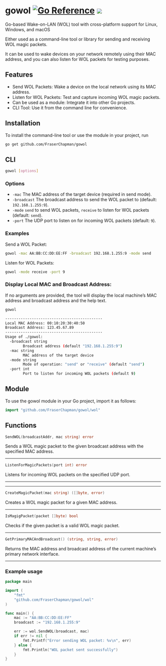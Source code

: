 # gowol [![Go Reference](https://pkg.go.dev/badge/github.com/FraserChapman/gowol.svg)](https://pkg.go.dev/github.com/FraserChapman/gowol) [![](https://goreportcard.com/badge/github.com/FraserChapman/gowol)](https://goreportcard.com/report/github.com/FraserChapman/gowol)


Go-based Wake-on-LAN (WOL) tool with cross-platform support for Linux, Windows, and macOS

Either used as a command-line tool or library for sending and receiving WOL magic packets.

It can be used to wake devices on your network remotely using their MAC address, and you can also listen for WOL packets for testing purposes.

## Features
- Send WOL Packets: Wake a device on the local network using its MAC address.
- Listen for WOL Packets: Test and capture incoming WOL magic packets.
- Can be used as a module: Integrate it into other Go projects.
- CLI Tool: Use it from the command line for convenience.

## Installation

To install the command-line tool or use the module in your project, run

```bash
go get github.com/FraserChapman/gowol
```

## CLI

```bash
gowol [options]
```

### Options

- `-mac` The MAC address of the target device (required in send mode).
- `-broadcast` The broadcast address to send the WOL packet to (default: `192.168.1.255:9`).
- `-mode` `send` to send WOL packets, `receive` to listen for WOL packets (default: `send`).
- `-port` The UDP port to listen on for incoming WOL packets (default: `9`).

### Examples

Send a WOL Packet:

```bash
gowol -mac AA:BB:CC:DD:EE:FF -broadcast 192.168.1.255:9 -mode send
```

Listen for WOL Packets:

```bash
gowol -mode receive -port 9
```

### Display Local MAC and Broadcast Address:

If no arguments are provided, the tool will display the local machine’s MAC address and broadcast address and the help text.

```bash
gowol

--------------------------------------------
Local MAC Address: 00:10:20:30:40:50
Broadcast Address: 123.45.67.89
--------------------------------------------
Usage of ./gowol:
  -broadcast string
        Broadcast address (default "192.168.1.255:9")
  -mac string
        MAC address of the target device
  -mode string
        Mode of operation: "send" or "receive" (default "send")
  -port int
        Port to listen for incoming WOL packets (default 9)
```

## Module

To use the gowol module in your Go project, import it as follows:

```go
import "github.com/FraserChapman/gowol/wol"
```

## Functions

```go
SendWOL(broadcastAddr, mac string) error
```
Sends a WOL magic packet to the given broadcast address with the specified MAC address.

---

```go
ListenForMagicPackets(port int) error
```
Listens for incoming WOL packets on the specified UDP port.

---

---

```go
CreateMagicPacket(mac string) ([]byte, error)
```
Creates a WOL magic packet for a given MAC address.

---

```go
IsMagigPacket(packet []byte) bool
```
Checks if the given packet is a valid WOL magic packet.

---

```go
GetPrimaryMACAndBroadcast() (string, string, error)
```
Returns the MAC address and broadcast address of the current machine’s primary network interface.

---

### Example usage

```go
package main

import (
    "fmt"
    "github.com/FraserChapman/gowol/wol"
)

func main() {
    mac := "AA:BB:CC:DD:EE:FF"
    broadcast := "192.168.1.255:9"

    err := wol.SendWOL(broadcast, mac)
    if err != nil {
        fmt.Printf("Error sending WOL packet: %v\n", err)
    } else {
        fmt.Println("WOL packet sent successfully")
    }
}
```
